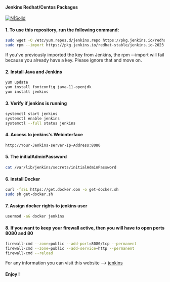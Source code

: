 #### Jenkins Redhat/Centos Packages

[![N|Solid](https://cldup.com/dTxpPi9lDf.thumb.png)](https://nodesource.com/products/nsolid)
#### 1. To use this repository, run the following command: 
```sh
sudo wget -O /etc/yum.repos.d/jenkins.repo https://pkg.jenkins.io/redhat-stable/jenkins.repo
sudo rpm --import https://pkg.jenkins.io/redhat-stable/jenkins.io-2023.key
```
If you've previously imported the key from Jenkins, the rpm --import will fail because you already have a key. Please ignore that and move on.

#### 2. Install Java and Jenkins
```sh
yum update 
yum install fontconfig java-11-openjdk
yum install jenkins
```
#### 3. Verify if jenkins is running

```sh
systemctl start jenkins
systemctl enable jenkins
systemctl --full status jenkins
```
#### 4. Access to jenkins's Webinterface
```sh
http://Your-Jenkins-server-Ip-Address:8080
```
#### 5. The initialAdminPassword
```sh
cat /var/lib/jenkins/secrets/initialAdminPassword
```
#### 6. install Docker
```sh
curl -fsSL https://get.docker.com -o get-docker.sh
sudo sh get-docker.sh
```
#### 7. Assign docker rights to jenkins user
```sh 
usermod -aG docker jenkins 
```
#### 8. If you want to keep your firewall active, then you will have to open ports 8080 and 80
```sh
firewall-cmd --zone=public --add-port=8080/tcp --permanent
firewall-cmd --zone=public --add-service=http --permanent
firewall-cmd --reload
```
For any information you can visit this website --> [jenkins](https://pkg.jenkins.io/redhat-stable/)
#### Enjoy ! 




